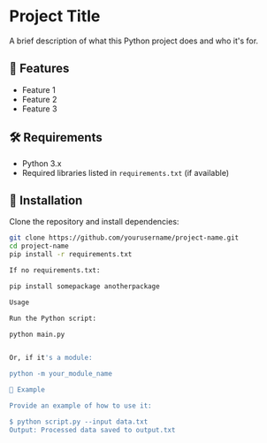 # Project Title

A brief description of what this Python project does and who it's for.

## 🚀 Features

- Feature 1
- Feature 2
- Feature 3

## 🛠️ Requirements

- Python 3.x
- Required libraries listed in `requirements.txt` (if available)

## 🧰 Installation

Clone the repository and install dependencies:

```bash
git clone https://github.com/yourusername/project-name.git
cd project-name
pip install -r requirements.txt

If no requirements.txt:

pip install somepackage anotherpackage

Usage

Run the Python script:

python main.py


Or, if it's a module:

python -m your_module_name

🧪 Example

Provide an example of how to use it:

$ python script.py --input data.txt
Output: Processed data saved to output.txt
